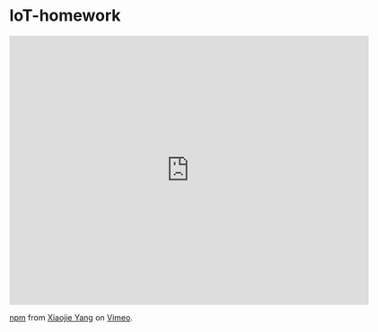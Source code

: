 # IoT-homework
<iframe src="https://player.vimeo.com/video/235051034" width="640" height="480" frameborder="0" webkitallowfullscreen mozallowfullscreen allowfullscreen></iframe>
<p><a href="https://vimeo.com/235051034">npm</a> from <a href="https://vimeo.com/user71560074">Xiaojie Yang</a> on <a href="https://vimeo.com">Vimeo</a>.</p>
